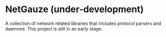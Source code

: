 # NetGauze (under-development) 

A collection of network related libraries that includes protocol parsers and daemons.
This project is still in an early stage.
